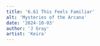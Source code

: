 ```yaml
---
title: '6.61 This Feels Familiar'
alt: 'Mysteries of the Arcana'
date: '2024-10-03'
author: 'J Gray'
artist: 'Keira'
---
```

